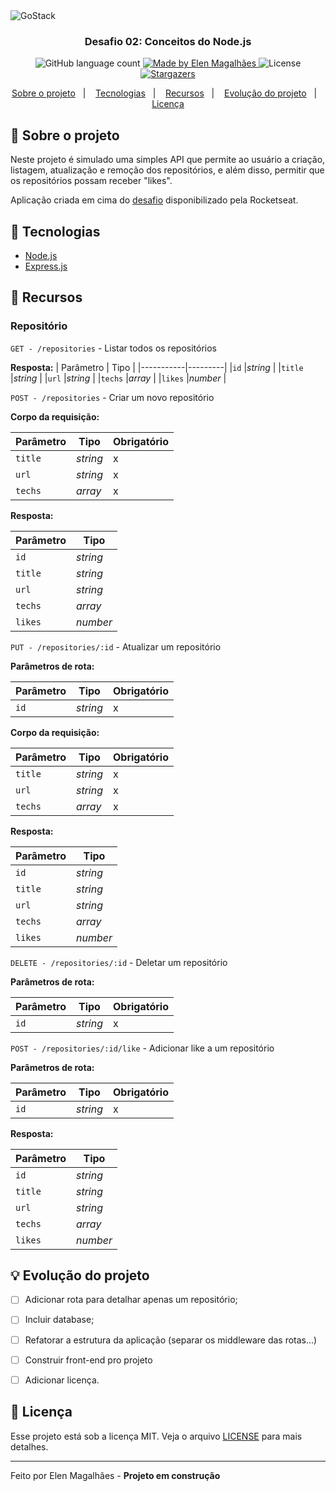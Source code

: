 <img alt="GoStack" src="https://storage.googleapis.com/golden-wind/bootcamp-gostack/header-desafios.png" />

<h3 align="center">
  Desafio 02: Conceitos do Node.js
</h3>

<p align="center">
  <img alt="GitHub language count" src="https://img.shields.io/github/languages/count/elenmagalhaes/repositories-backend?color=%2304D361">

  <a href="https://rocketseat.com.br">
    <img alt="Made by Elen Magalhães" src="https://img.shields.io/badge/made%20by-Elen Magalhães-%2304D361">
  </a>

  <img alt="License" src="https://img.shields.io/badge/license-MIT-%2304D361">

  <a href="https://github.com/elenmagalhaes/repositories-backend/stargazers">
    <img alt="Stargazers" src="https://img.shields.io/github/stars/elenmagalhaes/repositories-backend?style=social">
  </a>
</p>

<p align="center">
  <a href="#rocket-sobre-o-projeto">Sobre o projeto</a>&nbsp;&nbsp;&nbsp;|&nbsp;&nbsp;&nbsp;
  <a href="#wrench-tecnologias">Tecnologias</a>&nbsp;&nbsp;&nbsp;|&nbsp;&nbsp;&nbsp;
  <a href="#link-recursos">Recursos</a>&nbsp;&nbsp;&nbsp;|&nbsp;&nbsp;&nbsp;
  <a href="#bulb-evolução-do-projetor">Evolução do projeto</a>&nbsp;&nbsp;&nbsp;|&nbsp;&nbsp;&nbsp;
  <a href="#memo-licença">Licença</a>
</p>

## :rocket: Sobre o projeto

Neste projeto é simulado uma simples API que permite ao usuário a criação, listagem, atualização e remoção dos repositórios, e além disso, permitir que os repositórios possam receber "likes".

Aplicação criada em cima do [desafio](https://github.com/Rocketseat/bootcamp-gostack-desafios/tree/master/desafio-conceitos-nodejs) disponibilizado pela Rocketseat.

## :wrench: Tecnologias

- [Node.js](https://nodejs.org/en/about/)
- [Express.js](https://expressjs.com/pt-br/)

## :link: Recursos

### Repositório

``GET - /repositories`` - Listar todos os repositórios

**Resposta:**
| Parâmetro | Tipo    |
|-----------|---------|
|`id`       |*string* |
|`title`    |*string* |
|`url`      |*string* |
|`techs`    |*array*  | 
|`likes`    |*number*  |

``POST - /repositories`` - Criar um novo repositório

**Corpo da requisição:**

| Parâmetro | Tipo    | Obrigatório |
|-----------|---------|-------------|
|`title`    |*string* | x           |
|`url`      |*string* | x           |
|`techs`    |*array*  | x           |

**Resposta:**

| Parâmetro | Tipo    |
|-----------|---------|
|`id`       |*string* |
|`title`    |*string* |
|`url`      |*string* |
|`techs`    |*array*  |
|`likes`    |*number* |

``PUT - /repositories/:id`` - Atualizar um repositório

**Parâmetros de rota:**

| Parâmetro | Tipo    | Obrigatório |
|-----------|---------|-------------|
|`id`       |*string* | x           |

**Corpo da requisição:**

| Parâmetro | Tipo    | Obrigatório |
|-----------|---------|-------------|
|`title`    |*string* | x           |
|`url`      |*string* | x           |
|`techs`    |*array*  | x           |

**Resposta:**

| Parâmetro | Tipo    |
|-----------|---------|
|`id`       |*string* |
|`title`    |*string* |
|`url`      |*string* |
|`techs`    |*array*  |
|`likes`    |*number* |


``DELETE - /repositories/:id`` - Deletar um repositório

**Parâmetros de rota:**

| Parâmetro | Tipo    | Obrigatório |
|-----------|---------|-------------|
|`id`       |*string* | x           |


``POST - /repositories/:id/like`` - Adicionar like a um repositório

**Parâmetros de rota:**

| Parâmetro | Tipo    | Obrigatório |
|-----------|---------|-------------|
|`id`       |*string* | x           |

**Resposta:**

| Parâmetro | Tipo    |
|-----------|---------|
|`id`       |*string* |
|`title`    |*string* |
|`url`      |*string* |
|`techs`    |*array*  |
|`likes`    |*number* |

## :bulb: Evolução do projeto

- [ ] Adicionar rota para detalhar apenas um repositório;
- [ ] Incluir database;
- [ ] Refatorar a estrutura da aplicação (separar os middleware das rotas...)
- [ ] Construir front-end pro projeto
- [ ] Adicionar licença.


## :memo: Licença

Esse projeto está sob a licença MIT. Veja o arquivo [LICENSE](LICENSE) para mais detalhes.

---

Feito por Elen Magalhães - **Projeto em construção**

